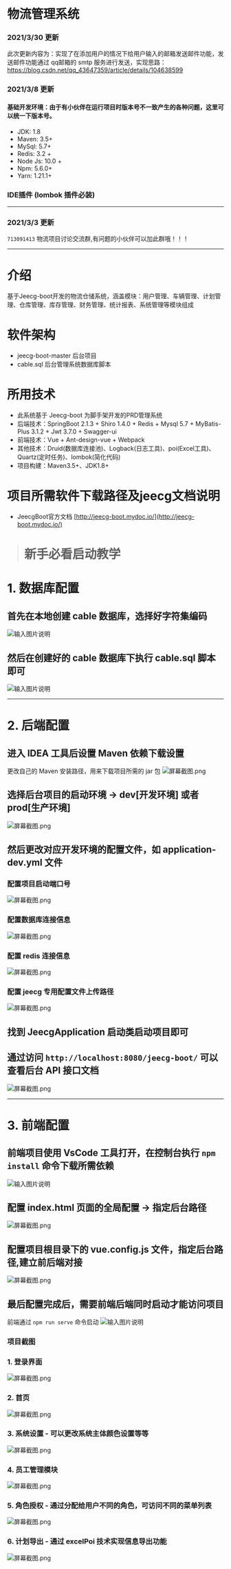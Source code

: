 # 物流管理系统
### 2021/3/30 更新
此次更新内容为：实现了在添加用户的情况下给用户输入的邮箱发送邮件功能，发送邮件功能通过 qq邮箱的 smtp 服务进行发送，实现思路：https://blog.csdn.net/qq_43647359/article/details/104638599

### 2021/3/8 更新
#### 基础开发环境：由于有小伙伴在运行项目时版本号不一致产生的各种问题，这里可以统一下版本号。
- JDK: 1.8
- Maven: 3.5+
- MySql: 5.7+
- Redis: 3.2 +
- Node Js: 10.0 +
- Npm: 5.6.0+
- Yarn: 1.21.1+
### IDE插件 (lombok 插件必装)

<hr/>

### 2021/3/3 更新
`713091413` 物流项目讨论交流群,有问题的小伙伴可以加此群哦！！！

<hr/>

# 介绍
基于Jeecg-boot开发的物流仓储系统，涵盖模块：用户管理、车辆管理、计划管理、仓库管理、库存管理、财务管理、统计报表、系统管理等模块组成

# 软件架构
- jeecg-boot-master 后台项目
- cable.sql 后台管理系统数据库脚本

# 所用技术
- 此系统基于 Jeecg-boot 为脚手架开发的PRD管理系统
- 后端技术：SpringBoot 2.1.3 + Shiro 1.4.0 + Redis + Mysql 5.7 + MyBatis-Plus 3.1.2 + Jwt 3.7.0 + Swagger-ui
- 前端技术：Vue + Ant-design-vue + Webpack
- 其他技术：Druid(数据库连接池)、Logback(日志工具)、poi(Excel工具)、Quartz(定时任务)、lombok(简化代码)
- 项目构建：Maven3.5+、JDK1.8+

# 项目所需软件下载路径及jeecg文档说明
- JeecgBoot官方文档 [http://jeecg-boot.mydoc.io/](http://jeecg-boot.mydoc.io/)

> # 新手必看启动教学
# 1. 数据库配置
## 首先在本地创建 cable 数据库，选择好字符集编码
![输入图片说明](https://images.gitee.com/uploads/images/2020/1123/134217_192e4886_5459645.jpeg "1606109571(1).jpg")
## 然后在创建好的 cable 数据库下执行 cable.sql 脚本即可
![输入图片说明](https://images.gitee.com/uploads/images/2020/1123/134333_0de565fa_5459645.jpeg "1606109947(1).jpg")

<hr/>

# 2. 后端配置
## 进入 IDEA 工具后设置 Maven 依赖下载设置
更改自己的 Maven 安装路径，用来下载项目所需的 jar 包
![](https://images.gitee.com/uploads/images/2021/0314/191715_99d8e0a2_5459645.png "屏幕截图.png")
## 选择后台项目的启动环境 -> dev[开发环境] 或者 prod[生产环境]
![](https://images.gitee.com/uploads/images/2021/0314/191434_349c2297_5459645.png "屏幕截图.png")
## 然后更改对应开发环境的配置文件，如 application-dev.yml 文件
### 配置项目启动端口号
![](https://images.gitee.com/uploads/images/2021/0314/191506_e32cd887_5459645.png "屏幕截图.png")
### 配置数据库连接信息
![](https://images.gitee.com/uploads/images/2021/0314/191350_24bad6c3_5459645.png "屏幕截图.png")
### 配置 redis 连接信息
![](https://images.gitee.com/uploads/images/2021/0314/191546_fee76fd1_5459645.png "屏幕截图.png")
### 配置 jeecg 专用配置文件上传路径
![](https://images.gitee.com/uploads/images/2021/0314/191624_e804f2fe_5459645.png "屏幕截图.png")
## 找到 JeecgApplication 启动类启动项目即可
## 通过访问 `http://localhost:8080/jeecg-boot/` 可以查看后台 API 接口文档
![](https://images.gitee.com/uploads/images/2020/0908/164142_770af197_5459645.png "屏幕截图.png")
<hr>

# 3. 前端配置
## 前端项目使用 VsCode 工具打开，在控制台执行 `npm install` 命令下载所需依赖
![输入图片说明](https://images.gitee.com/uploads/images/2021/0425/113958_905f5575_5459645.png "屏幕截图.png")
## 配置 index.html 页面的全局配置 -> 指定后台路径
![](https://images.gitee.com/uploads/images/2021/0314/191115_49a9c0d0_5459645.png "屏幕截图.png")
## 配置项目根目录下的 vue.config.js 文件，指定后台路径,建立前后端对接
![](https://images.gitee.com/uploads/images/2021/0314/191229_4445da80_5459645.png "屏幕截图.png")
## 最后配置完成后，需要前端后端同时启动才能访问项目
前端通过 `npm run serve` 命令启动
![输入图片说明](https://images.gitee.com/uploads/images/2021/0425/114230_d4a476cb_5459645.png "屏幕截图.png")

### 项目截图
### 1. 登录界面
![](https://images.gitee.com/uploads/images/2021/0314/190847_08ff48b0_5459645.png "屏幕截图.png")
### 2. 首页
![](https://images.gitee.com/uploads/images/2021/0314/191800_aba16a07_5459645.png "屏幕截图.png")
### 3. 系统设置 - 可以更改系统主体颜色设置等等
![](https://images.gitee.com/uploads/images/2021/0314/191851_8d10569a_5459645.png "屏幕截图.png")
### 4. 员工管理模块 
![](https://images.gitee.com/uploads/images/2021/0314/191915_23526243_5459645.png "屏幕截图.png")
### 5. 角色授权 - 通过分配给用户不同的角色，可访问不同的菜单列表
![](https://images.gitee.com/uploads/images/2021/0314/191934_11a029f4_5459645.png "屏幕截图.png")
### 6. 计划导出 - 通过 excelPoi 技术实现信息导出功能
![](https://images.gitee.com/uploads/images/2021/0314/192000_cee42893_5459645.png "屏幕截图.png")
